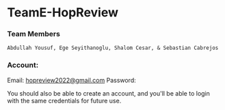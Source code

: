 # TeamE-HopReview
### Team Members
```
Abdullah Yousuf, Ege Seyithanoglu, Shalom Cesar, & Sebastian Cabrejos
```

### Account:
Email: hopreview2022@gmail.com
Password: 

You should also be able to create an account, and you'll be
able to login with the same credentials for future use.
